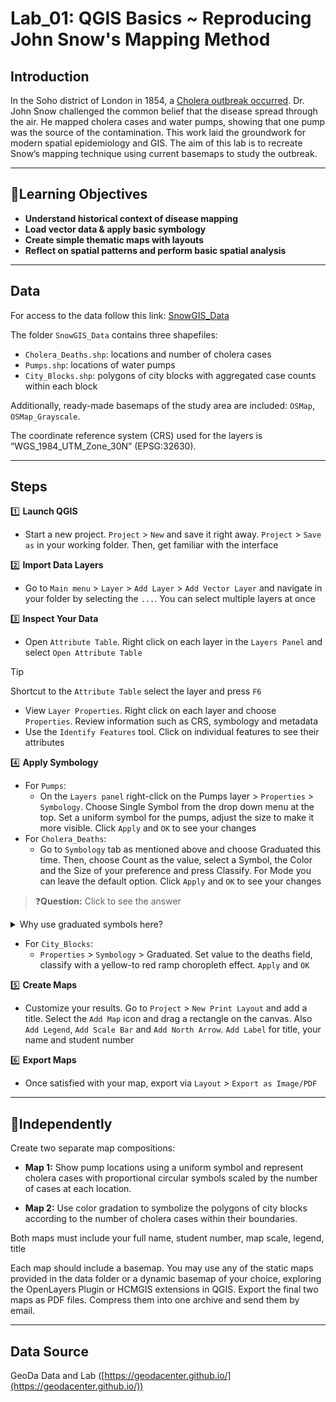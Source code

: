 # Lab_01: QGIS Basics ~ Reproducing John Snow's Mapping Method  

## Introduction  

In the Soho district of London in 1854, a [Cholera outbreak occurred](https://en.wikipedia.org/wiki/1846%E2%80%931860_cholera_pandemic). Dr. John Snow challenged the common belief that the disease spread through the air. He mapped cholera cases and water pumps, showing that one pump was the source of the contamination. This work laid the groundwork for modern spatial epidemiology and GIS. The aim of this lab is to recreate Snow’s mapping technique using current basemaps to study the outbreak.

---
## 🎯Learning Objectives
  
- **Understand historical context of disease mapping**
- **Load vector data & apply basic symbology**
- **Create simple thematic maps with layouts**
- **Reflect on spatial patterns and perform basic spatial analysis**

---
## Data  

For access to the data follow this link: [SnowGIS_Data](https://drive.google.com/drive/folders/1N4wrFSpLlSWzj4WdFuFx8zFMOaKnOKkK?usp=sharing)

The folder `SnowGIS_Data` contains three shapefiles:  
- `Cholera_Deaths.shp`: locations and number of cholera cases  
- `Pumps.shp`: locations of water pumps  
- `City_Blocks.shp`: polygons of city blocks with aggregated case counts within each block  

Additionally, ready-made basemaps of the study area are included: `OSMap`, `OSMap_Grayscale`.  

The coordinate reference system (CRS) used for the layers is “WGS_1984_UTM_Zone_30N” (EPSG:32630).  

---
## Steps

1️⃣ **Launch QGIS**
- Start a new project. `Project` > `New` and save it right away. `Project` > `Save as` in your working folder. Then, get familiar with the interface
   
2️⃣ **Import Data Layers**
- Go to `Main menu` > `Layer` > `Add Layer` > `Add Vector Layer` and navigate in your folder by selecting the `...`. You can select multiple layers at once

3️⃣ **Inspect Your Data**
- Open `Attribute Table`. Right click on each layer in the `Layers Panel` and select `Open Attribute Table`
> [!tip]
> Shortcut to the `Attribute Table`
> select the layer and press `F6`

- View `Layer Properties`. Right click on each layer and choose `Properties`. Review information such as CRS, symbology and metadata
- Use the `Identify Features` tool. Click on individual features to see their attributes

4️⃣ **Apply Symbology**
- For `Pumps`:
  - On the `Layers panel` right-click on the Pumps layer > `Properties` > `Symbology`. Choose Single Symbol from the drop down menu at the top. Set a uniform symbol for the pumps, adjust the size to make it more visible. Click `Apply` and `OK` to see your changes
- For `Cholera_Deaths`:
  - Go to `Symbology` tab as mentioned above and choose Graduated this time. Then, choose Count as the value, select a Symbol, the Color and the Size of your preference and press Classify. For Mode you can leave the default option. Click `Apply` and `OK` to see your changes

> ❓**Question:** Click to see the answer    
<details>
  <summary>Why use graduated symbols here?</summary>
  
  Graduated symbols show the different numbers of cholera cases at each location. This helps you find clusters with higher case counts, which might suggest closeness to a contaminated source. 
  </details>

- For `City_Blocks`:
  - `Properties` > `Symbology` > Graduated. Set value to the deaths field, classify with a yellow-to red ramp choropleth effect. `Apply` and `OK`

5️⃣ **Create Maps**   
- Customize your results. Go to `Project` > `New Print Layout` and add a title. Select the `Add Map` icon and drag a rectangle on the canvas. Also `Add Legend`, `Add Scale Bar` and `Add North Arrow`. `Add Label` for title, your name and student number

6️⃣ **Export Maps**
- Once satisfied with your map, export via `Layout` > `Export as Image/PDF`

---
## 🚀Independently
Create two separate map compositions:  

   - **Map 1:** Show pump locations using a uniform symbol and represent cholera cases with proportional circular symbols scaled by the number of cases at each location.  
   
   - **Map 2:** Use color gradation to symbolize the polygons of city blocks according to the number of cholera cases within their boundaries.

Both maps must include your full name, student number, map scale, legend, title  

Each map should include a basemap. You may use any of the static maps provided in the data folder or a dynamic basemap of your choice, exploring the OpenLayers Plugin or HCMGIS extensions in QGIS. Export the final two maps as PDF files. Compress them into one archive and send them by email.

---
## Data Source

GeoDa Data and Lab ([https://geodacenter.github.io/](https://geodacenter.github.io/))
